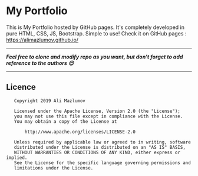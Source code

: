 # My Portfolio
This is My Portfolio hosted by GitHub pages. It's completely developed in pure HTML, CSS, JS, Bootstrap. Simple to use!
Check it on GitHub pages : https://alimazlumov.github.io/


---
***Feel free to clone and modify repo as you want, but don't forget to add reference to the authors 😊***

---

## Licence
```
   Copyright 2019 Ali Mazlumov

   Licensed under the Apache License, Version 2.0 (the "License");
   you may not use this file except in compliance with the License.
   You may obtain a copy of the License at

       http://www.apache.org/licenses/LICENSE-2.0

   Unless required by applicable law or agreed to in writing, software
   distributed under the License is distributed on an "AS IS" BASIS,
   WITHOUT WARRANTIES OR CONDITIONS OF ANY KIND, either express or implied.
   See the License for the specific language governing permissions and
   limitations under the License.
```
